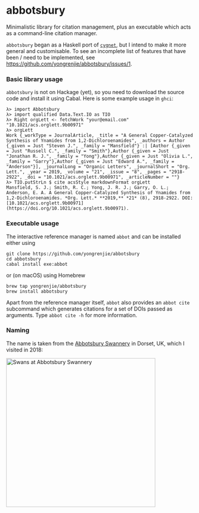 # abbotsbury

Minimalistic library for citation management, plus an executable which acts as a command-line citation manager.

`abbotsbury` began as a Haskell port of [`cygnet`](https://github.com/yongrenjie/cygnet), but I intend to make it more general and customisable.
To see an incomplete list of features that have been / need to be implemented, see https://github.com/yongrenjie/abbotsbury/issues/1.


### Basic library usage

`abbotsbury` is not on Hackage (yet), so you need to download the source code and install it using Cabal.
Here is some example usage in `ghci`:

```
λ> import Abbotsbury
λ> import qualified Data.Text.IO as TIO
λ> Right orgLett <- fetchWork "your@email.com" "10.1021/acs.orglett.9b00971"
λ> orgLett
Work {_workType = JournalArticle, _title = "A General Copper-Catalyzed Synthesis of Ynamides from 1,2-Dichloroenamides", _authors = Author {_given = Just "Steven J.", _family = "Mansfield"} :| [Author {_given = Just "Russell C.", _family = "Smith"},Author {_given = Just "Jonathan R. J.", _family = "Yong"},Author {_given = Just "Olivia L.", _family = "Garry"},Author {_given = Just "Edward A.", _family = "Anderson"}], _journalLong = "Organic Letters", _journalShort = "Org. Lett.", _year = 2019, _volume = "21", _issue = "8", _pages = "2918-2922", _doi = "10.1021/acs.orglett.9b00971", _articleNumber = ""}
λ> TIO.putStrLn $ cite acsStyle markdownFormat orgLett
Mansfield, S. J.; Smith, R. C.; Yong, J. R. J.; Garry, O. L.; Anderson, E. A. A General Copper-Catalyzed Synthesis of Ynamides from 1,2-Dichloroenamides. *Org. Lett.* **2019,** *21* (8), 2918-2922. DOI: [10.1021/acs.orglett.9b00971](https://doi.org/10.1021/acs.orglett.9b00971).
```

### Executable usage

The interactive reference manager is named `abbot` and can be installed either using

```
git clone https://github.com/yongrenjie/abbotsbury
cd abbotsbury
cabal install exe:abbot
```

or (on macOS) using Homebrew

```
brew tap yongrenjie/abbotsbury
brew install abbotsbury
```

Apart from the reference manager itself, `abbot` also provides an `abbot cite` subcommand which generates citations for a set of DOIs passed as arguments.
Type `abbot cite -h` for more information.


### Naming

The name is taken from the [Abbotsbury Swannery](https://en.wikipedia.org/wiki/Abbotsbury_Swannery) in Dorset, UK, which I visited in 2018:

<img src="https://i.imgur.com/vFwSFY7.jpg" width="400" alt="Swans at Abbotsbury Swannery">
